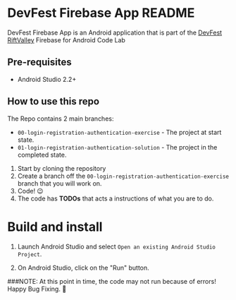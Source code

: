 DevFest Firebase App README
=====================================
DevFest Firebase App is an Android application that is part of the [DevFest RiftValley](https://devfestriftvalley.firebaseapp.com) Firebase for Android Code Lab


Pre-requisites
--------------

- Android Studio 2.2+


## How to use this repo
The Repo contains 2 main branches:
- `00-login-registration-authentication-exercise` - The project at start state.
- `01-login-registration-authentication-solution` - The project in the completed state.


1. Start by cloning the repository
2. Create a branch off the `00-login-registration-authentication-exercise` branch that you will work on.
3. Code! 😉
4. The code has **TODOs** that acts a instructions of what you are to do.

Build and install
=================
1. Launch Android Studio and select `Open an existing Android Studio Project`.

2. On Android Studio, click on the "Run" button.

###NOTE: At this point in time, the code may not run because of errors! 
Happy Bug Fixing. 👷

